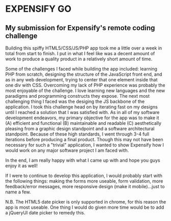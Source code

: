 EXPENSIFY GO
============

My submission for Expensify's remote coding challenge
-----------------------------------------------------

Building this spiffy HTML5/CSS/JS/PHP app took me a little over a week in total from start to finish. I put in what I feel like was a decent amount of work to produce a quality product in a relatively short amount of time. 

Some of the challenges I faced while building the app included: learning PHP from scratch, designing the structure of the JavaScript front end, and as in any web development, trying to center that one element inside that one div with CSS. Overcoming my lack of PHP experience was probably the most enjoyable of the challenge. I love learning new languages and the new paradigms and programming constructs they expose. The next most challenging thing I faced was the desiging the JS backbone of the application. I took this challenge head on by iterating fast on my designs until I reached a solution that I was satisfied with. As in all of my software development endeavors, my primary objective for the app was to make it (A) efficient and functional (B) maintainable and readable (C) aesthetically pleasing from a graphic design standpoint and a software architectural standpoint. Because of these high standards, I went through 3-4 full iterations before producing a final product. Though this may not have been necessary for such a "trivial" application, I wanted to show Expensify how I would work on any major software project I am faced with. 

In the end, I am really happy with what I came up with and hope you guys enjoy it as well!

If I were to continue to develop this application, I would probably start with the following things: making the forms more useable, form validation, more feedback/error messages, more responsive design (make it mobile)...just to name a few.

N.B. The HTML5 date picker is only supported in chrome, for this reason the app is most useable. One thing I would do given more time would be to add a jQueryUI date picker to remedy this.

